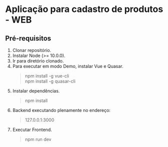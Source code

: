 # Aplicação para cadastro de produtos - WEB

## Pré-requisitos

1. Clonar repositório.
2. Instalar Node (>= 10.0.0).
3. Ir para diretório clonado.
4. Para executar em modo Demo, instalar Vue e Quasar.
    > npm install -g vue-cli <br>
    > npm install -g quasar-cli
5. Instalar dependências.
    > npm install
6. Backend executando plenamente no endereço:
    > 127.0.0.1:3000    
7. Executar Frontend.
    > npm run dev
